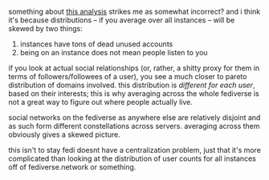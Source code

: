 something about [this analysis](https://rosenzweig.io/blog/the-federation-fallacy.html) strikes me as somewhat incorrect? and i think it's because distributions – if you average over all instances – will be skewed by two things:

1. instances have tons of dead unused accounts
2. being on an instance does not mean people listen to you

if you look at actual social relationships (or, rather, a shitty proxy for them in terms of followers/followees of a user), you see a much closer to pareto distribution of domains involved. this distribution is *different for each user*, based on their interests; this is why averaging across the whole fediverse is not a great way to figure out where people actually live.

social networks on the fediverse as anywhere else are relatively disjoint and as such form different constellations across servers. averaging across them obviously gives a skewed picture.

this isn't to stay fedi doesnt have a centralization problem, just that it's more complicated than looking at the distribution of user counts for all instances off of fediverse.network or something.